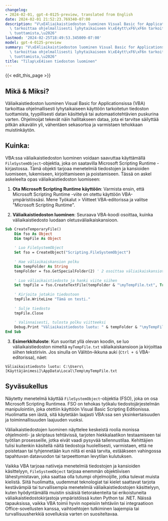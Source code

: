 ```yaml
---
changelog:
- 2024-02-01, gpt-4-0125-preview, translated from English
date: 2024-02-01 21:52:23.769340-07:00
description: "V\xE4liaikaistiedoston luominen Visual Basic for Applicationsissa (VBA)\
  \ tarkoittaa ohjelmallisesti lyhytaikaiseen k\xE4ytt\xF6\xF6n tarkoitetun tiedoston\
  \ tuottamista,\u2026"
lastmod: '2024-02-25T18:49:53.345009-07:00'
model: gpt-4-0125-preview
summary: "V\xE4liaikaistiedoston luominen Visual Basic for Applicationsissa (VBA)\
  \ tarkoittaa ohjelmallisesti lyhytaikaiseen k\xE4ytt\xF6\xF6n tarkoitetun tiedoston\
  \ tuottamista,\u2026"
title: "Tilap\xE4isen tiedoston luominen"
---
```


{{< edit_this_page >}}

## Mikä & Miksi?

Väliaikaistiedoston luominen Visual Basic for Applicationsissa (VBA) tarkoittaa ohjelmallisesti lyhytaikaiseen käyttöön tarkoitetun tiedoston tuottamista, tyypillisesti datan käsittelyä tai automaatiotehtävien puskurina varten. Ohjelmoijat tekevät näin hallitakseen dataa, jota ei tarvitse säilyttää pitkän aikavälin yli, vähentäen sekasortoa ja varmistaen tehokkaan muistinkäytön.

## Kuinka:

VBA:ssa väliaikaistiedoston luominen voidaan saavuttaa käyttämällä `FileSystemObject`-objektia, joka on saatavilla Microsoft Scripting Runtime -kirjastossa. Tämä objekti tarjoaa menetelmiä tiedostojen ja kansioiden luomiseen, lukemiseen, kirjoittamiseen ja poistamiseen. Tässä on askel askeleelta opas väliaikaistiedoston luomiseen:

1. **Ota Microsoft Scripting Runtime käyttöön**: Varmista ensin, että Microsoft Scripting Runtime -viite on otettu käyttöön VBA-ympäristössäsi. Mene Työkalut > Viitteet VBA-editorissa ja valitse "Microsoft Scripting Runtime".

2. **Väliaikaistiedoston luominen**: Seuraava VBA-koodi osoittaa, kuinka väliaikaistiedosto luodaan oletusväliaikaiskansioon.

```vb
Sub CreateTemporaryFile()
    Dim fso As Object
    Dim tmpFile As Object
    
    ' Luo FileSystemObject
    Set fso = CreateObject("Scripting.FileSystemObject")
    
    ' Hae väliaikaiskansion polku
    Dim tempFolder As String
    tempFolder = fso.GetSpecialFolder(2) ' 2 osoittaa väliaikaiskansiota
    
    ' Luo väliaikaistiedosto ja hanki viite siihen
    Set tmpFile = fso.CreateTextFile(tempFolder & "\myTempFile.txt", True)
    
    ' Kirjoita jotakin tiedostoon
    tmpFile.WriteLine "Tämä on testi."
    
    ' Sulje tiedosto
    tmpFile.Close
    
    ' Valinnaisesti, tulosta polku viitteeksi
    Debug.Print "Väliaikaistiedosto luotu: " & tempFolder & "\myTempFile.txt"
End Sub
```

3. **Esimerkkituloste**: Kun suoritat yllä olevan koodin, se luo väliaikaistiedoston nimeltä `myTempFile.txt` väliaikaiskansioon ja kirjoittaa siihen tekstirivin. Jos sinulla on Välitön-ikkuna auki (`Ctrl + G` VBA-editorissa), näet:
   
```
Väliaikaistiedosto luotu: C:\Users\[Käyttäjänimesi]\AppData\Local\Temp\myTempFile.txt
```

## Syväsukellus

Näytetty menetelmä käyttää `FileSystemObject`-objektia (FSO), joka on osa Microsoft Scripting Runtimea. FSO on tehokas työkalu tiedostojärjestelmän manipulointiin, joka otettiin käyttöön Visual Basic Scripting Editionissa. Huolimatta sen iästä, sitä käytetään laajasti VBA:ssa sen yksinkertaisuuden ja toiminnallisuuden laajuuden vuoksi.

Väliaikaistiedostojen luominen näyttelee keskeistä roolia monissa ohjelmointi- ja skriptaus tehtävissä, tarjoten hiekkalaatikon testaamiseen tai työtilan prosesseille, jotka eivät vaadi pysyvää tallennustilaa. Kehittäjien tulisi kuitenkin käsitellä näitä tiedostoja huolellisesti, varmistaen, että ne poistetaan tai tyhjennetään kun niitä ei enää tarvita, estääkseen vahingossa tapahtuvan datavuodon tai tarpeettoman levytilan kulutuksen.

Vaikka VBA tarjoaa natiiveja menetelmiä tiedostojen ja kansioiden käsittelyyn, `FileSystemObject` tarjoaa enemmän objektiivisen lähestymistavan, joka saattaa olla tutumpi ohjelmoijille, jotka tulevat muista kielistä. Siitä huolimatta, uudemmat teknologiat tai kielet saattavat tarjota kestävämpiä tai turvallisempia menetelmiä väliaikaistiedostojen käsittelyyn, kuten hyödyntämällä muistin sisäisiä tietorakenteita tai erikoistuneita väliaikaistiedostokirjastoja ympäristöissä kuten Python tai .NET. Näissä tapauksissa, vaikka VBA toimii hyvin nopeisiin tehtäviin tai integraatioon Office-sovellusten kanssa, vaihtoehtojen tutkiminen laajempia tai turvallisuusherkkiä sovelluksia varten on suositeltavaa.
